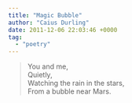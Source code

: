 ```yaml
---
title: "Magic Bubble"
author: "Caius Durling"
date: 2011-12-06 22:03:46 +0000
tag:
  - "poetry"
---
```


> You and me,  
> Quietly,  
> Watching the rain in the stars,  
> From a bubble near Mars.  

